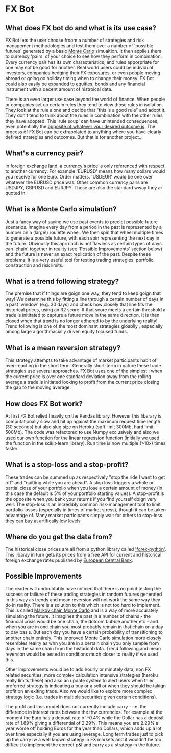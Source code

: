 # FX Bot

## What does FX bot do and what is its use case?

FX Bot lets the user choose froom a number of strategies and risk management methodologies and test them over a number of 'possible futures' generated by a basic [Monte Carlo](https://en.wikipedia.org/wiki/Monte_Carlo_method) simualtion.  It then applies them to currency 'pairs' of your choice to see how they perform in combination.  Every currency pair has its own characteristics, and rules apporpriate for one may not be good for another.  Real world users could be individual investors, companies hedging their FX exposures, or even people moving abroad or going on holiday timing when to change their money.  FX Bot could also easily be expanded to equities, bonds and any financial instrument with a decent amount of histroical data. 

There is an even larger use case beyond the world of finance.  When people or companies set up certain rules they tend to view those rules in isolation.  They look at the rule alone and decide that "this is a good rule" and adopt it.  They don't tend to think about the rules in combination with the other rules they have adopted.  This 'rule soup' can have unintended consequences, even potentially the [opposite of whatever your desired outcome is](https://en.wikipedia.org/wiki/Cobra_effect).  The process of FX Bot can be extrapolated to anything where you have clearly defined strategies and outcomes.  But that is for another project...

## What's a currency pair?

In foreign exchange land, a currency's price is only referenced with respect to another currency.  For example 'EURUSD' means how many dollars would you receive for one Euro.  Order matters.  'USDEUR' would be one over whatever the EURUSD price was.  Other common currency pairs are USDJPY, GBPUSD and EURJPY.  These are also the standard wway they ar quoted in.

## What is a Monte Carlo simulation?

Just a fancy way of saying we use past events to predict possible future scenarios.  Imagine every day from a period in the past is represented by a number on a (large!) roulette wheel.  We then spin that wheel multiple times to generate a possible future, with each spin representing the next day in the future.  Obviously this aprroach is not flawless as certain types of days can 'chain' together in reality (see 'Possible Improvements' section below) and the future is never an exact replication of the past.  Despite these problems, it is a very useful tool for testing trading strategies, portfolio construction and risk limits.

## What is a trend following strategy?

The premise that if things are goign one way, they tend to keep goign that way!  We determine this by fitting a line through a certain number of days in a past 'window' (e.g. 30 days) and check how closely that line fits the historical prices, using an R2 score.  If that score meets a certain threshold a trade is inititated to capture a future move in the same direction.  It is then closed when that trend is no longer adhered to by the underlying reality! Trend following is one of the most dominant strategies gloablly , especially among large algorithmacially driven equity focused funds.  

## What is a mean reversion strategy?

This strategy attempts to take advantage of market participants habit of over-reacting in the short term.
Generally short-term in nature these trade strategies use several approaches.  FX Bot uses one of the simplest : when the current price is over one standard deviation away from the rolling average a trade is initiated looking to profit from the current price closing the gap to the moving average.

## How does FX Bot work?

At first FX Bot relied heavily on the Pandas library.  However this libarary is computationally slow and hit up against the maximum request time length (30 seconds) but also slug size on Heroku (soft limit 300Mb, hard limit 500Mb).  The code was refactored to use Numpy exclusively and also we used our own function for the linear regression function (initially we used the function in the scikit-learn library).  Run time is now multiple (>10x) times faster.

## What is a stop-loss and a stop-profit?

These trades can be summed up as respectively "stop the ride I want to get off" and "quitting while you are ahead".   A stop loss triggers a whole or partial close of your portfolio when you lose a certain amount of money (in this case the default is 5% of your portfolio starting values).  A stop-profit is the opposite when you bank your returns if you find yourself doign very well.  The stop-loss is an incredibly common risk-management tool to limit portfolio losses (especially in times of market stress), though it can be taken advantage of.  Many market participants simply wait for others to stop-loss they can buy at artifically low levels.

## Where do you get the data from?

The historical close prices are all from a python library called ['forex-python'](https://forex-python.readthedocs.io/en/latest/usage.html).  This libaray in turn gets its prices from a free API for current and historical foreign exchange rates published by [European Central Bank](https://ratesapi.io/).

## Possible Improvements

The reader will undoubtably have noticed that there is no point testing the success or failiure of these trading strategies in random futures generated in this way as trends and mean reversion will not work the same way they do in reality.  There is a solution to this which is not too hard to implement.  This is called [Markov chain Monte Carlo](https://en.wikipedia.org/wiki/Markov_chain_Monte_Carlo) and is a way of more accurately simulating the future.  It imagines the past in a number of chains - the financial crisis would be one chain, the dotcom bubble another etc - and when you are in one chain you most probably remain in that chain on a day to day basis.  But each day you have a certain probability of transitioning to another chain entirely.  This improved Monte Carlo simulation more closely resembles reality as whn you are in a certain chain you only sample from days in the same chain from the historical data.  Trend following and mean reversion would be tested in conditions much closer to reality if we used this.

Other improvements would be to add hourly or minutely data, non FX related securities, more complex calculation intensive strategies (heroku really limits these) and also an update system to alert users when thier preferred strategy is indicating a buy or a sell or when they should be takign profit on an exiting trade.  Also we would like to explore more complex strategy logic (i.e. trades in multiple securities given certain conditions).

The profit and loss model does not currently include carry - i.e. the difference in interest rates between the thw currencies. For example at the moment the Euro has a deposit rate of -0.4% while the Dollar has a deposit rate of 1.89% giving a differential of 2.29%.  This means you are 2.29% a year worse off holding Euros for the year than Dollars, which adds up a lot over time especially if you are using leverage.  Long term trades just to pick up the carry iw a well known strategy in FX markets and it wouldn't be too difficult to implement the correct p&l and carry as a strategy in the future.



